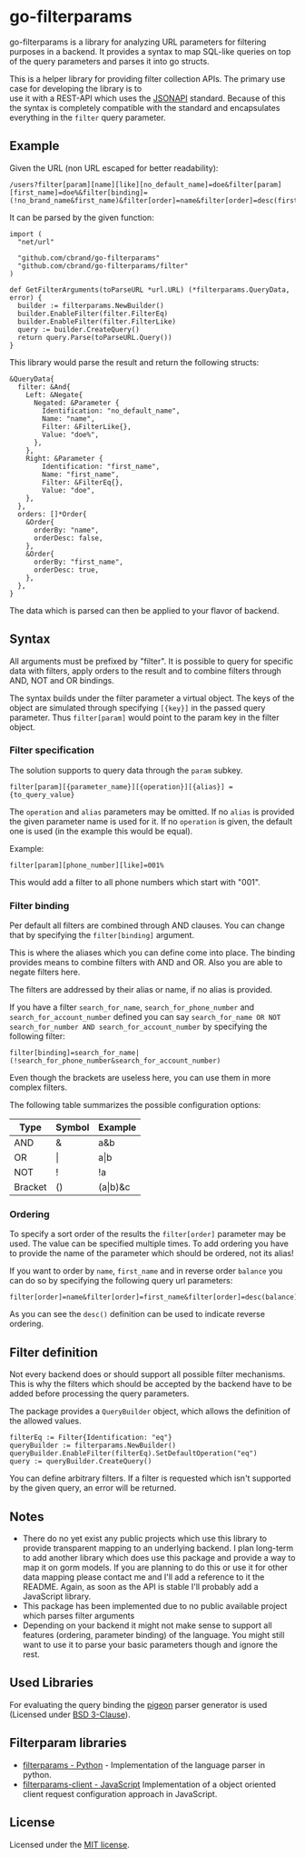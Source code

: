 # go-filterparams #

go-filterparams is a library for analyzing URL parameters for filtering purposes in a backend. It provides a syntax
to map SQL-like queries on top of the query parameters and parses it into go structs.

This is a helper library for providing filter collection APIs. The primary use case for developing the library is to  
use it with a REST-API which uses the [JSONAPI](http://jsonapi.org/) standard. Because of this the syntax is completely
compatible with the standard and encapsulates everything in the `filter` query parameter.

## Example ##

Given the URL (non URL escaped for better readability):
```
/users?filter[param][name][like][no_default_name]=doe&filter[param][first_name]=doe%&filter[binding]=(!no_brand_name&first_name)&filter[order]=name&filter[order]=desc(first_name)
```

It can be parsed by the given function:

```golang
import (
  "net/url"

  "github.com/cbrand/go-filterparams"
  "github.com/cbrand/go-filterparams/filter"
)

def GetFilterArguments(toParseURL *url.URL) (*filterparams.QueryData, error) {
  builder := filterparams.NewBuilder()
  builder.EnableFilter(filter.FilterEq)
  builder.EnableFilter(filter.FilterLike)
  query := builder.CreateQuery()
  return query.Parse(toParseURL.Query())
}
```

This library would parse the result and return the following structs:

```golang
&QueryData{
  filter: &And{
    Left: &Negate{
      Negated: &Parameter {
        Identification: "no_default_name",
        Name: "name",
        Filter: &FilterLike{},
        Value: "doe%",
      },
    },
    Right: &Parameter {
        Identification: "first_name",
        Name: "first_name",
        Filter: &FilterEq{},
        Value: "doe",
    },
  },
  orders: []*Order{
    &Order{
      orderBy: "name",
      orderDesc: false,
    },
    &Order{
      orderBy: "first_name",
      orderDesc: true,
    },
  },
}
```

The data which is parsed can then be applied to your flavor of backend.

## Syntax ##

All arguments must be prefixed by "filter". It is possible to query for specific data with filters, apply orders to the
 result and to combine filters through AND, NOT and OR bindings.

The syntax builds under the filter parameter a virtual object. The keys of the object are simulated through specifying
`[{key}]` in the passed query parameter. Thus `filter[param]` would point to the param key in the filter object.

### Filter specification ###

The solution supports to query data through the `param` subkey.

```
filter[param][{parameter_name}][{operation}][{alias}] = {to_query_value}
```

The `operation` and `alias` parameters may be omitted. If no `alias` is provided the given parameter name is used for it.
If no `operation` is given, the default one is used (in the example this would be equal).

Example:
```
filter[param][phone_number][like]=001%
```

This would add a filter to all phone numbers which start with "001".

### Filter binding ###

Per default all filters are combined through AND clauses. 
You can change that by specifying the `filter[binding]` argument.

This is where the aliases which you can define come into place. 
The binding provides means to combine filters with AND and OR. Also you are able to negate filters here.

The filters are addressed by their alias or name, if no alias is provided.

If you have a filter `search_for_name`, `search_for_phone_number` and `search_for_account_number` defined you can say 
`search_for_name OR NOT search_for_number AND search_for_account_number` by specifying the following filter:

```
filter[binding]=search_for_name|(!search_for_phone_number&search_for_account_number)
```

Even though the brackets are useless here, you can use them in more complex filters.

The following table summarizes the possible configuration options:
<table>
  <thead>
    <tr>
      <th>Type</th>
      <th>Symbol</th>
      <th>Example</th>
    </tr>
  </thead>
  <tbody>
    <tr>
      <td>AND</td>
      <td>&</td>
      <td>a&b</td>
    </tr>
    <tr>
      <td>OR</td>
      <td>|</td>
      <td>a|b</td>
    </tr>
    <tr>
      <td>NOT</td>
      <td>!</td>
      <td>!a</td>
    </tr>
    <tr>
      <td>Bracket</td>
      <td>()</td>
      <td>(a|b)&c</td>
    </tr>
  </tbody>
</table>

### Ordering ###

To specify a sort order of the results the `filter[order]` parameter may be used. The value can be specified multiple
times. To add ordering you have to provide the name of the parameter which should be ordered, not its alias!

If you want to order by `name`, `first_name` and in reverse order `balance` you can do so by specifying the following query url parameters:

```
filter[order]=name&filter[order]=first_name&filter[order]=desc(balance)
```

As you can see the `desc()` definition can be used to indicate reverse ordering.

## Filter definition ##

Not every backend does or should support all possible filter mechanisms. This is why
the filters which should be accepted by the backend have to be added before processing the query parameters.

The package provides a `QueryBuilder` object, which allows the definition of the allowed values.

```golang
filterEq := Filter{Identification: "eq"}
queryBuilder := filterparams.NewBuilder()
queryBuilder.EnableFilter(filterEq).SetDefaultOperation("eq")
query := queryBuilder.CreateQuery()
```

You can define arbitrary filters. If a filter is requested which isn't supported by the given query, 
an error will be returned.


## Notes ##

- There do no yet exist any public projects which use this library to provide transparent mapping to an underlying 
backend. I plan long-term to add another library which does use this package and provide a way to map it on gorm models. 
If you are planning to do this or use it for other data mapping please contact me and I'll add a reference to it 
the README.
Again, as soon as the API is stable I'll probably add a JavaScript library.
- This package has been implemented due to no public available project which parses filter arguments
- Depending on your backend it might not make sense to support all features (ordering, parameter binding) of the
language. You might still want to use it to parse your basic parameters though and ignore the rest.

## Used Libraries ##

For evaluating the query binding the [pigeon](https://github.com/PuerkitoBio/pigeon) parser generator is used 
(Licensed under [BSD 3-Clause](http://opensource.org/licenses/BSD-3-Clause)).

## Filterparam libraries ##
- [filterparams - Python](https://github.com/cbrand/python-filterparams) - Implementation of the language parser in python.
- [filterparams-client - JavaScript](https://github.com/cbrand/js-filterparams-client) Implementation of a object oriented client request configuration approach in JavaScript.

## License ##

Licensed under the [MIT license](https://opensource.org/licenses/MIT). 

